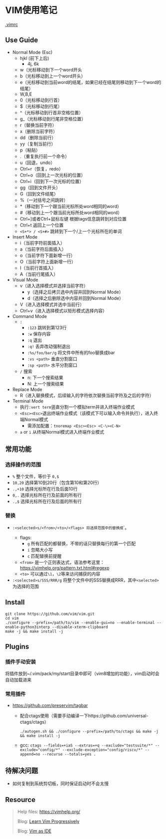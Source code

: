 # VIM使用笔记

[.vimrc](./.vimrc)

## Use Guide

- Normal Mode (Esc)
  - hjkl (前下上后)
    - 4j, 6k
  - w（光标移动到下一个word开头
  - b（光标移动到上一个word开头）
  - e（光标移动到当前word的结尾，如果已经在结尾则移动到下一个word的结尾）
  - W,B,E
  - 0（光标移动到行首）
  - $（光标移动到行尾）
  - ^（光标移动到行首非空格位置）
  - g_（光标移动到行尾非空格位置）
  - r（替换当前字符）
  - x（删除当前字符）
  - dd（删除当前行）
  - yy（复制当前行）
  - p（粘贴）
  - .（重复执行前一个命令）
  - u（回退，undo）
  - Ctrl+r（恢复，redo）
  - Ctrl+o（回到上一次光标的位置）
  - Ctrl+i（回到下一次光标的位置）
  - gg（回到文件开头）
  - G（回到文件结尾）
  - %（一对括号之间跳转）
  - *（移动到下一个跟当前光标所处word相同的word）
  - #（移动到上一个跟当前光标所处word相同的word）
  - Ctrl+\]或者Ctrl+鼠标左键 根据tags信息跳转到对应位置
  - Ctrl+t 返回上一个位置
  - `<S+*> / <S+#>` 跳转到下一个/上一个光标所在的单词
- Insert Mode
  - i（当前字符前面插入）
  - a（当前字符后面插入）
  - o（当前字符下面新增一行）
  - O（当前字符上面新增一行）
  - I（当前行首插入）
  - A（当前行尾插入）
- Visual Mode
  - v（进入选择模式并选择当前字符）
    - y（选择之后拷贝选中内容并回到Normal Mode）
    - d（选择之后删除选中内容并回到Normal Mode）
  - V（进入选择模式并选中当前行）
  - Ctrl+v（进入选择模式以矩形模式选择内容）
- Command Mode
  - `:`
    - `:123` 跳转到第123行
    - `:w` 保存内容
    - `:q` 退出
    - `:q!` 丢弃改动强制退出
    - `:%s/foo/bar/g` 将文件中所有的foo替换成bar
    - `:vs <path>` 垂直分割窗口
    - `:sp <path>` 水平分割窗口
  - `/` 搜索
    - n: 下一个搜索结果
    - N: 上一个搜索结果
- Replace Mode
  - R（进入替换模式，后续输入的字符依次替换当前字符及之后的字符）
- Terminal Mode
  - 执行`:vert term`竖直分割一个模拟term并进入终端作业模式
  - `<Esc><Esc>`退出终端作业模式（该模式下可以输入命令并执行），进入终端Normal模式
    - 需添加配置：`tnoremap <Esc><Esc> <C-\><C-N>`
  - `a` or `i` 从终端Normal模式进入终端作业模式

## 常用功能

### 选择操作的范围

- `%` 整个文件，等价于 `0,$`
- `10,20` 选择第10到20行（包含第10和第20行）
- `.,+10` 选择光标所在行及后面10行
- `0,.` 选择光标所在行及前面的所有行
- `.,$` 选择光标所在行及后面的所有行

### 替换

- `:<selected>s/<from>/<to>/<flags> 将`<selected>`选择范围中的`<from>`替换成`<to>`。
  - flags:
    - `g` 所有匹配的都替换，不带的话只替换每行的第一个匹配
    - `i` 忽略大小写
    - `c` 匹配替换前提醒
  - `<from>` 是一个正则表达式，语法参考这里：https://vimhelp.org/pattern.txt.html#regexp
  - `<to>` 可以通过`\1`，`\2`等来访问捕获的内容
- `:<selected>s/SSS/RRR/g` 将整个文件中的SSS替换成RRR，其中`<selected>`为选择的范围

## Install

```
git clone https://github.com/vim/vim.git
cd vim
./configure --prefix=/path/to/vim --enable-gui=no --enable-terminal --enable-python3interp --disable-xterm-clipboard
make -j && make install -j
```

## Plugins

### 插件手动安装

将插件放到~/.vim/pack/my/start目录中即可（vim8增加的功能），vim启动时会自动加载进来

### 常用插件

- https://github.com/preservim/tagbar
  - 配合ctags使用（需要手动编译一下https://github.com/universal-ctags/ctags）

    `./autogen.sh && ./configure --prefix=/path/to/ctags && make -j && make install -j`

  - gcc: `ctags --fields=+iaS --extras=+q --exclude="testsuite/*" --exclude="config/*" --exclude-exception="config/riscv/*" --append=no --recurse --totals=yes .`

## 待解决问题

- 如何复制到系统剪切板，同时保证启动时不会太慢

## Resource

> Help files: https://vimhelp.org/
>
> Blog: [Learn Vim Progressively](http://yannesposito.com/Scratch/en/blog/Learn-Vim-Progressively/)
>
> Blog: [Vim as IDE](https://yannesposito.com/Scratch/en/blog/Vim-as-IDE/)
